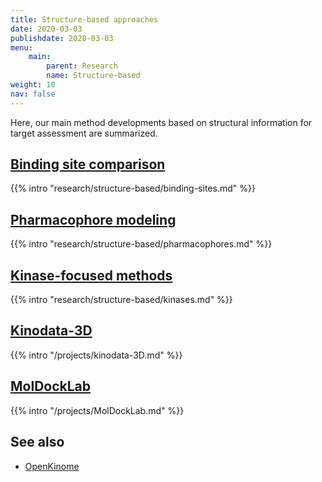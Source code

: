 ```yaml
---
title: Structure-based approaches
date: 2020-03-03
publishdate: 2020-03-03
menu:
    main:
        parent: Research
        name: Structure-based
weight: 10
nav: false
---
```


Here, our main method developments based on structural information for target assessment are summarized.


## [Binding site comparison](/research/structure-based/binding-sites/)

{{% intro "research/structure-based/binding-sites.md" %}}

## [Pharmacophore modeling](/research/structure-based/pharmacophores/)

{{% intro "research/structure-based/pharmacophores.md" %}}

## [Kinase-focused methods](/research/structure-based/kinases/)

{{% intro "research/structure-based/kinases.md" %}}

## [Kinodata-3D](/projects/kinodata-3d/)

{{% intro "/projects/kinodata-3D.md" %}}

## [MolDockLab](/projects/moldocklab/)

{{% intro "/projects/MolDockLab.md" %}}

<!-- TODO ## [Protein-ligand interaction fingerprints](/research/structure-based/interaction-fingerprints/)

{{% intro "research/structure-based/interaction-fingerprints.md" %}} -->


## See also

* [OpenKinome](/research/openkinome/)


